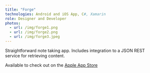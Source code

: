 ```yaml
---
title: "Forge"
technologies: Android and iOS App, C#, Xamarin
role: Designer and Developer
photos:
  - url: /img/forge1.png
  - url: /img/forge2.png
  - url: /img/forge3.jpeg
---
```

Straightforward note taking app. Includes integration to a JSON REST service for retrieving content.

Available to check out on the [Apple App Store](https://itunes.apple.com/us/app/forge-tools-to-deepen-your/id1009030810?mt=8)

